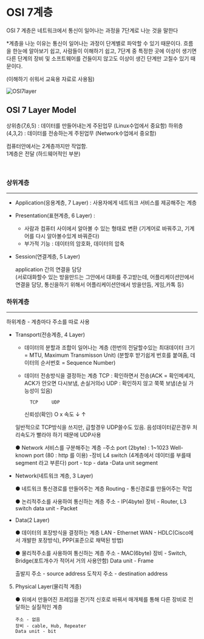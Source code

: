 # OSI 7계층

OSI 7 계층은 네트워크에서 통신이 일어나는 과정을 7단계로 나눈 것을 말한다

*계층을 나눈 이유는 통신이 일어나는 과정이 단계별로 파악할 수 있기 때문이다.
흐름을 한눈에 알아보기 쉽고, 사람들이 이해하기 쉽고, 7단계 중 특정한 곳에 이상이 생기면 다른 단계의 장비 및 소프트웨어를 건들이지 않고도 이상이 생긴 단계만 고칠수 있기 때문이다.

(이해하기 쉬워서 교육용 자료로 사용됨)

![OSI7layer](https://user-images.githubusercontent.com/76420201/105174881-8751aa00-5b66-11eb-9d86-b55b0eb09e62.png)


## OSI 7 Layer Model

상위층(7,6,5) : 데이터를 만들어내는게 주된업무 (Linux수업에서 중요함)
하위층(4,3,2) : 데이터를 전송하는게 주된업무 (Network수업에서 중요함)
   
컴퓨터안에서는 2계층까지만 작업함.<br/>
1계층은 전달 (하드웨어적인 부분)

<br>

### 상위계층

---

- Application(응용계층, 7 Layer) : 사용자에게 네트워크 서비스를 제공해주는 계층

- Presentation(표현계층, 6 Layer) :	
  - 사람과 컴퓨터 사이에서 알아볼 수 있는 형태로 변환 (기계어로 바꿔주고, 기계어를 다시 알아볼수있게 바꿔준다)
  - 부가적 기능 : 데이터의 암호화, 데이터의 압축
  
- Session(연결계층, 5 Layer)

	application 간의 연결을 담당<br/>
	(서로대화할수 있는 방을만드는 그안에서 대화를 주고받는데, 어플리케이션안에서 연결을 담당, 통신을하기 위해서 어플리케이션안에서 방을만듬, 게임,카톡 등)


### 하위계층 

---

하위계층 - 계층마다 주소를 따로 사용

- Transport(전송계층, 4 Layer)
	
	- 데이터의 분할과 조합이 일어나는 계층
	   (한번의 전달할수있는 최대데이터 크기 = MTU, Maximum Transmisson Unit)
	   (분할후 받기쉽게 번호를 붙여줌, 데이터의 순서번호 = Sequence Number)

	- 데이터 전송방식을 결정하는 계층
           TCP : 확인하면서 전송(ACK = 확인메세지, ACK가 안오면 다시보냄, 손실거의x)
	   UDP : 확인하지 않고 쭉쭉 보냄(손실 가능성이 있음)

			TCP		UDP
	   신뢰성(확인)      O		 x 
     		속도	↓		 ↑

	일반적으로 TCP방식을 쓰지만, 급할경우 UDP쓸수도 있음.
	음성데이터같은경우 처리속도가 빨라야 하기 때문에 UDP사용

	● Network 서비스를 구분해주는 계층
	   -주소 port (2byte) : 1~1023 Well-known port (80 : http 를 이용)
	   -장비 L4 switch (4계층에서 데이터를 부를때 segment 라고 부른다)
		 port - tcp - data
              -Data unit segment

- Network(네트워크 계층, 3 Layer)
	
	● 네트워크 통신경로를 만들어주는 계층
	   Routing - 통신경로를 만들어주는 작업

	● 논리적주소를 사용하여 통신하는 계층
	   주소 - IP(4byte)
	   장비 - Router, L3 switch 
	   data unit - Packet
	

- Data(2 Layer)

	● 데이터의 포장방식을 결정하는 계층
	   LAN - Ethernet
	   WAN - HDLC(Cisco에서 개발한 포장방식), PPP(표준으로 채택된 방법)

	● 물리적주소를 사용하여 통신하는 계층
	   주소 - MAC(6byte)
	   장비 - Switch, Bridge(포트개수가 적어서 거의 사용안함)
	   Data unit - Frame

	출발지 주소 - source address
	도착지 주소 - destination address

5. Physical Layer(물리적 계층) 

	● 위에서 만들어진 프레임을 전기적 신호로 바꿔서 
	   매개체를 통해 다른 장비로 전달하는 실질적인 계층

	   주소 - 없음
	   장비 - cable, Hub, Repeater
	   Data unit - bit
